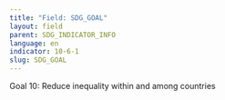 ```yaml
---
title: "Field: SDG_GOAL"
layout: field
parent: SDG_INDICATOR_INFO
language: en
indicator: 10-6-1
slug: SDG_GOAL
---
```

Goal 10: Reduce inequality within and among countries